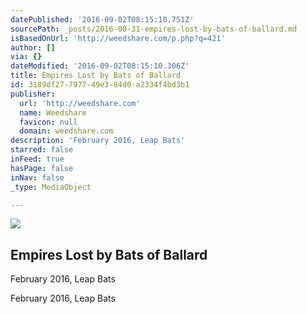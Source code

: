 ```yaml
---
datePublished: '2016-09-02T08:15:10.751Z'
sourcePath: _posts/2016-08-31-empires-lost-by-bats-of-ballard.md
isBasedOnUrl: 'http://weedshare.com/p.php?q=421'
author: []
via: {}
dateModified: '2016-09-02T08:15:10.306Z'
title: Empires Lost by Bats of Ballard
id: 3189df27-7977-49e3-84d0-a2334f4bd3b1
publisher:
  url: 'http://weedshare.com'
  name: Weedshare
  favicon: null
  domain: weedshare.com
description: 'February 2016, Leap Bats'
starred: false
inFeed: true
hasPage: false
inNav: false
_type: MediaObject

---
```

<article style=""><img src="https://s3-us-west-2.amazonaws.com/the-grid-img/p/bd3667790329bb2d630a6860ec4a1136ed391bd0.png" /><h1>Empires Lost by Bats of Ballard</h1><p>February 2016, Leap Bats</p></article>

February 2016, Leap Bats